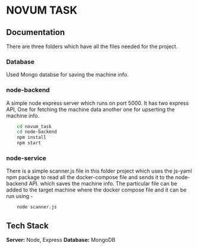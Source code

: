 
# NOVUM TASK



## Documentation

There are three folders which have all the files needed for the project.
### Database
Used Mongo databse for saving the machine info.
### node-backend
A simple node express server which runs on port 5000.
It has two express API, One for fetching the machine data another one for upserting the machine info.
```bash
    cd novum_task
    cd node-backend
    npm install
    npm start
```
### node-service
There is a simple scanner.js file in this folder project which uses the js-yaml npm package to read all the docker-compose file and sends it to the node-backend API. which saves the machine info.
The particular file can be added to the target machine where the docker compose file and it can be run using -
```bash
    node scanner.js
```


## Tech Stack

**Server:** Node, Express
**Database:** MongoDB

